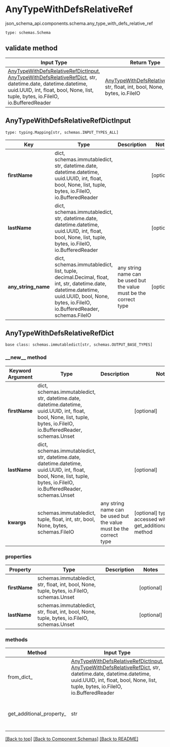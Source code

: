 # AnyTypeWithDefsRelativeRef
json_schema_api.components.schema.any_type_with_defs_relative_ref
```
type: schemas.Schema
```

## validate method
Input Type | Return Type | Notes
------------ | ------------- | -------------
[AnyTypeWithDefsRelativeRefDictInput](#anytypewithdefsrelativerefdictinput), [AnyTypeWithDefsRelativeRefDict](#anytypewithdefsrelativerefdict), str, datetime.date, datetime.datetime, uuid.UUID, int, float, bool, None, list, tuple, bytes, io.FileIO, io.BufferedReader | [AnyTypeWithDefsRelativeRefDict](#anytypewithdefsrelativerefdict), str, float, int, bool, None, tuple, bytes, io.FileIO |

## AnyTypeWithDefsRelativeRefDictInput
```
type: typing.Mapping[str, schemas.INPUT_TYPES_ALL]
```
Key | Type |  Description | Notes
------------ | ------------- | ------------- | -------------
**firstName** | dict, schemas.immutabledict, str, datetime.date, datetime.datetime, uuid.UUID, int, float, bool, None, list, tuple, bytes, io.FileIO, io.BufferedReader |  | [optional]
**lastName** | dict, schemas.immutabledict, str, datetime.date, datetime.datetime, uuid.UUID, int, float, bool, None, list, tuple, bytes, io.FileIO, io.BufferedReader |  | [optional]
**any_string_name** | dict, schemas.immutabledict, list, tuple, decimal.Decimal, float, int, str, datetime.date, datetime.datetime, uuid.UUID, bool, None, bytes, io.FileIO, io.BufferedReader, schemas.FileIO | any string name can be used but the value must be the correct type | [optional]

## AnyTypeWithDefsRelativeRefDict
```
base class: schemas.immutabledict[str, schemas.OUTPUT_BASE_TYPES]

```
### &lowbar;&lowbar;new&lowbar;&lowbar; method
Keyword Argument | Type | Description | Notes
---------------- | ---- | ----------- | -----
**firstName** | dict, schemas.immutabledict, str, datetime.date, datetime.datetime, uuid.UUID, int, float, bool, None, list, tuple, bytes, io.FileIO, io.BufferedReader, schemas.Unset |  | [optional]
**lastName** | dict, schemas.immutabledict, str, datetime.date, datetime.datetime, uuid.UUID, int, float, bool, None, list, tuple, bytes, io.FileIO, io.BufferedReader, schemas.Unset |  | [optional]
**kwargs** | schemas.immutabledict, tuple, float, int, str, bool, None, bytes, schemas.FileIO | any string name can be used but the value must be the correct type | [optional] typed value is accessed with the get_additional_property_ method

### properties
Property | Type | Description | Notes
-------- | ---- | ----------- | -----
**firstName** | schemas.immutabledict, str, float, int, bool, None, tuple, bytes, io.FileIO, schemas.Unset |  | [optional]
**lastName** | schemas.immutabledict, str, float, int, bool, None, tuple, bytes, io.FileIO, schemas.Unset |  | [optional]

### methods
Method | Input Type | Return Type | Notes
------ | ---------- | ----------- | ------
from_dict_ | [AnyTypeWithDefsRelativeRefDictInput](#anytypewithdefsrelativerefdictinput), [AnyTypeWithDefsRelativeRefDict](#anytypewithdefsrelativerefdict), str, datetime.date, datetime.datetime, uuid.UUID, int, float, bool, None, list, tuple, bytes, io.FileIO, io.BufferedReader | [AnyTypeWithDefsRelativeRefDict](#anytypewithdefsrelativerefdict), str, float, int, bool, None, tuple, bytes, io.FileIO | a constructor
get_additional_property_ | str | schemas.immutabledict, tuple, float, int, str, bool, None, bytes, schemas.FileIO, schemas.Unset }} | provides type safety for additional properties

[[Back to top]](#top) [[Back to Component Schemas]](../../../README.md#Component-Schemas) [[Back to README]](../../../README.md)
